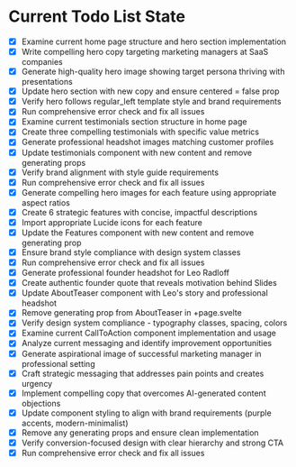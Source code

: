<!-- DO NOT EDIT - Managed by todo_list tool -->
<!-- Updated: 2025-09-24T11:58:34.834Z -->

# Current Todo List State

- [x] Examine current home page structure and hero section implementation
- [x] Write compelling hero copy targeting marketing managers at SaaS companies
- [x] Generate high-quality hero image showing target persona thriving with presentations
- [x] Update hero section with new copy and ensure centered = false prop
- [x] Verify hero follows regular_left template style and brand requirements
- [x] Run comprehensive error check and fix all issues
- [x] Examine current testimonials section structure in home page
- [x] Create three compelling testimonials with specific value metrics
- [x] Generate professional headshot images matching customer profiles
- [x] Update testimonials component with new content and remove generating props
- [x] Verify brand alignment with style guide requirements
- [x] Run comprehensive error check and fix all issues
- [x] Generate compelling hero images for each feature using appropriate aspect ratios
- [x] Create 6 strategic features with concise, impactful descriptions
- [x] Import appropriate Lucide icons for each feature
- [x] Update the Features component with new content and remove generating prop
- [x] Ensure brand style compliance with design system classes
- [x] Run comprehensive error check and fix all issues
- [x] Generate professional founder headshot for Leo Radloff
- [x] Create authentic founder quote that reveals motivation behind Slides
- [x] Update AboutTeaser component with Leo's story and professional headshot
- [x] Remove generating prop from AboutTeaser in +page.svelte
- [x] Verify design system compliance - typography classes, spacing, colors
- [x] Examine current CallToAction component implementation and usage
- [x] Analyze current messaging and identify improvement opportunities
- [x] Generate aspirational image of successful marketing manager in professional setting
- [x] Craft strategic messaging that addresses pain points and creates urgency
- [x] Implement compelling copy that overcomes AI-generated content objections
- [x] Update component styling to align with brand requirements (purple accents, modern-minimalist)
- [x] Remove any generating props and ensure clean implementation
- [x] Verify conversion-focused design with clear hierarchy and strong CTA
- [x] Run comprehensive error check and fix all issues

